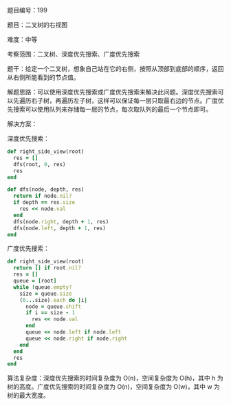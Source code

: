 题目编号：199

题目：二叉树的右视图

难度：中等

考察范围：二叉树、深度优先搜索、广度优先搜索

题干：给定一个二叉树，想象自己站在它的右侧，按照从顶部到底部的顺序，返回从右侧所能看到的节点值。

解题思路：可以使用深度优先搜索或广度优先搜索来解决此问题。深度优先搜索可以先遍历右子树，再遍历左子树，这样可以保证每一层只取最右边的节点。广度优先搜索可以使用队列来存储每一层的节点，每次取队列的最后一个节点即可。

解决方案：

深度优先搜索：

```ruby
def right_side_view(root)
  res = []
  dfs(root, 0, res)
  res
end

def dfs(node, depth, res)
  return if node.nil?
  if depth == res.size
    res << node.val
  end
  dfs(node.right, depth + 1, res)
  dfs(node.left, depth + 1, res)
end
```

广度优先搜索：

```ruby
def right_side_view(root)
  return [] if root.nil?
  res = []
  queue = [root]
  while !queue.empty?
    size = queue.size
    (0...size).each do |i|
      node = queue.shift
      if i == size - 1
        res << node.val
      end
      queue << node.left if node.left
      queue << node.right if node.right
    end
  end
  res
end
```

算法复杂度：深度优先搜索的时间复杂度为 O(n)，空间复杂度为 O(h)，其中 h 为树的高度。广度优先搜索的时间复杂度为 O(n)，空间复杂度为 O(w)，其中 w 为树的最大宽度。